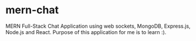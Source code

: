 # mern-chat
MERN Full-Stack Chat Application using web sockets, MongoDB, Express.js, Node.js and React.
Purpose of this application for me is to learn :).
